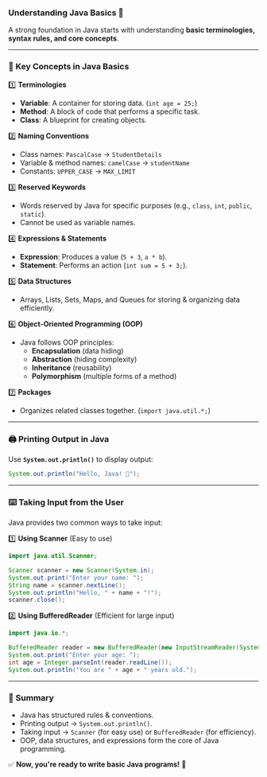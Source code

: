 ### **Understanding Java Basics** 🚀  

A strong foundation in Java starts with understanding **basic terminologies, syntax rules, and core concepts**.  

---

### **📌 Key Concepts in Java Basics**  

1️⃣ **Terminologies**  
   - **Variable**: A container for storing data. (`int age = 25;`)  
   - **Method**: A block of code that performs a specific task.  
   - **Class**: A blueprint for creating objects.  

2️⃣ **Naming Conventions**  
   - Class names: `PascalCase` → `StudentDetails`  
   - Variable & method names: `camelCase` → `studentName`  
   - Constants: `UPPER_CASE` → `MAX_LIMIT`  

3️⃣ **Reserved Keywords**  
   - Words reserved by Java for specific purposes (e.g., `class`, `int`, `public`, `static`).  
   - Cannot be used as variable names.  

4️⃣ **Expressions & Statements**  
   - **Expression**: Produces a value (`5 + 3`, `a * b`).  
   - **Statement**: Performs an action (`int sum = 5 + 3;`).  

5️⃣ **Data Structures**  
   - Arrays, Lists, Sets, Maps, and Queues for storing & organizing data efficiently.  

6️⃣ **Object-Oriented Programming (OOP)**  
   - Java follows OOP principles:  
     - **Encapsulation** (data hiding)  
     - **Abstraction** (hiding complexity)  
     - **Inheritance** (reusability)  
     - **Polymorphism** (multiple forms of a method)  

7️⃣ **Packages**  
   - Organizes related classes together. (`import java.util.*;`)  

---

### **🖨️ Printing Output in Java**
Use **`System.out.println()`** to display output:  

```java
System.out.println("Hello, Java! 🚀");
```

---

### **⌨️ Taking Input from the User**
Java provides two common ways to take input:  

1️⃣ **Using Scanner** (Easy to use)  
```java
import java.util.Scanner;

Scanner scanner = new Scanner(System.in);
System.out.print("Enter your name: ");
String name = scanner.nextLine();
System.out.println("Hello, " + name + "!");
scanner.close();
```

2️⃣ **Using BufferedReader** (Efficient for large input)  
```java
import java.io.*;

BufferedReader reader = new BufferedReader(new InputStreamReader(System.in));
System.out.print("Enter your age: ");
int age = Integer.parseInt(reader.readLine());
System.out.println("You are " + age + " years old.");
```

---

### **🚀 Summary**
- Java has structured rules & conventions.  
- Printing output → `System.out.println()`.  
- Taking input → `Scanner` (for easy use) or `BufferedReader` (for efficiency).  
- OOP, data structures, and expressions form the core of Java programming.  

✅ **Now, you're ready to write basic Java programs!** 🎉
